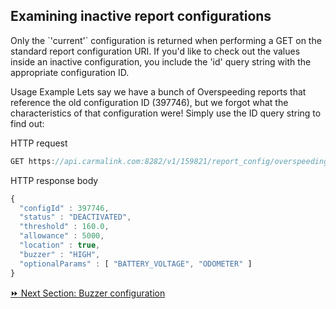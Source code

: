 <h2>Examining inactive report configurations</h2>  
Only the `'current'` configuration is returned when performing a GET on the standard report configuration URI. If you'd like to check out the values inside an inactive configuration, you include the 'id' query string with the appropriate configuration ID.    

Usage Example
Lets say we have a bunch of Overspeeding reports that reference the old configuration ID (397746), but we forgot what the characteristics of that configuration were! Simply use the ID query string to find out:  

HTTP request  
```javascript
GET https://api.carmalink.com:8282/v1/159821/report_config/overspeeding?id=397746
```

HTTP response body  
```javascript
{
  "configId" : 397746,
  "status" : "DEACTIVATED",
  "threshold" : 160.0,
  "allowance" : 5000,
  "location" : true,
  "buzzer" : "HIGH",
  "optionalParams" : [ "BATTERY_VOLTAGE", "ODOMETER" ]
}
```  

[:fast_forward: Next Section: Buzzer configuration](/buzzerConfig.md)
